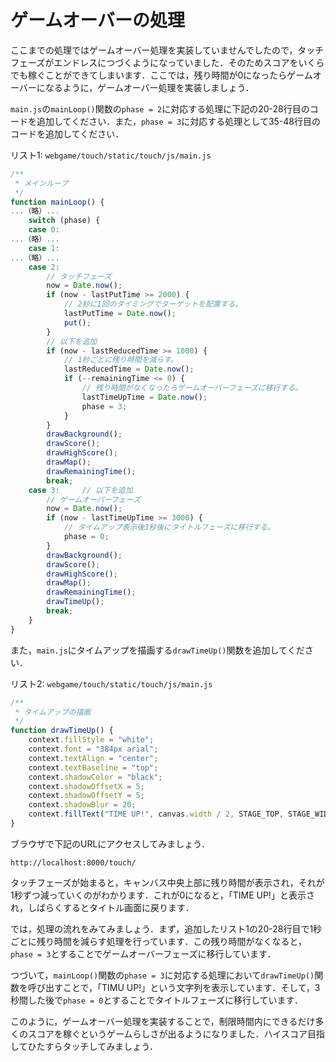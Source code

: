 # ゲームオーバーの処理

ここまでの処理ではゲームオーバー処理を実装していませんでしたので，タッチフェーズがエンドレスにつづくようになっていました．そのためスコアをいくらでも稼ぐことができてしまいます．ここでは，残り時間が0になったらゲームオーバーになるように，ゲームオーバー処理を実装しましょう．

`main.js`の`mainLoop()`関数の`phase = 2`に対応する処理に下記の20-28行目のコードを追加してください．また，`phase = 3`に対応する処理として35-48行目のコードを追加してください．

リスト1: `webgame/touch/static/touch/js/main.js`
```js
/**
 * メインループ
 */
function mainLoop() {
...（略）...
    switch (phase) {
    case 0:
...（略）...
    case 1:
...（略）...
    case 2:
        // タッチフェーズ
        now = Date.now();
        if (now - lastPutTime >= 2000) {
            // 2秒に1回のタイミングでターゲットを配置する。
            lastPutTime = Date.now();
            put();
        }
        // 以下を追加
        if (now - lastReducedTime >= 1000) {
            // 1秒ごとに残り時間を減らす。
            lastReducedTime = Date.now();
            if (--remainingTime <= 0) {
                // 残り時間がなくなったらゲームオーバーフェーズに移行する。
                lastTimeUpTime = Date.now();
                phase = 3;
            }
        }
        drawBackground();
        drawScore();
        drawHighScore();
        drawMap();
        drawRemainingTime();
        break;
    case 3:     // 以下を追加
        // ゲームオーバーフェーズ
        now = Date.now();
        if (now - lastTimeUpTime >= 3000) {
            // タイムアップ表示後3秒後にタイトルフェーズに移行する。
            phase = 0;
        }
        drawBackground();
        drawScore();
        drawHighScore();
        drawMap();
        drawRemainingTime();
        drawTimeUp();
        break;
    }
}
```

また，`main.js`にタイムアップを描画する`drawTimeUp()`関数を追加してください．

リスト2: `webgame/touch/static/touch/js/main.js`
```js
/**
 * タイムアップの描画
 */
function drawTimeUp() {
    context.fillStyle = "white";
    context.font = "384px arial";
    context.textAlign = "center";
    context.textBaseline = "top";
    context.shadowColor = "black";
    context.shadowOffsetX = 5;
    context.shadowOffsetY = 5;
    context.shadowBlur = 20;
    context.fillText("TIME UP!", canvas.width / 2, STAGE_TOP, STAGE_WIDTH);
}
```

ブラウザで下記のURLにアクセスしてみましょう．

`http://localhost:8000/touch/`

タッチフェーズが始まると，キャンバス中央上部に残り時間が表示され，それが1秒ずつ減っていくのがわかります．これが0になると，「TIME UP!」と表示され，しばらくするとタイトル画面に戻ります．

では，処理の流れをみてみましょう．まず，追加したリスト1の20-28行目で1秒ごとに残り時間を減らす処理を行っています．この残り時間がなくなると，`phase = 3`とすることでゲームオーバーフェーズに移行しています．

つづいて，`mainLoop()`関数の`phase = 3`に対応する処理において`drawTimeUp()`関数を呼び出すことで，「TIMU UP!」という文字列を表示しています．そして，3秒間した後で`phase = 0`とすることでタイトルフェーズに移行しています．

このように，ゲームオーバー処理を実装することで，制限時間内にできるだけ多くのスコアを稼ぐというゲームらしさが出るようになりました．ハイスコア目指してひたすらタッチしてみましょう．
